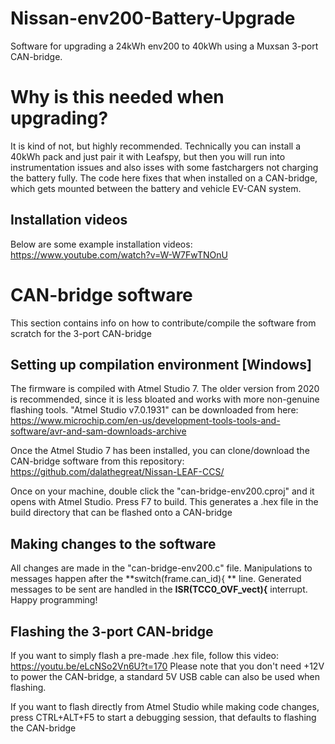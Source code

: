 # Nissan-env200-Battery-Upgrade
Software for upgrading a 24kWh env200 to 40kWh using a Muxsan 3-port CAN-bridge. 

# Why is this needed when upgrading?
It is kind of not, but highly recommended. Technically you can install a 40kWh pack and just pair it with Leafspy, but then you will run into instrumentation issues and also isses with some fastchargers not charging the battery fully. The code here fixes that when installed on a CAN-bridge, which gets mounted between the battery and vehicle EV-CAN system.

## Installation videos
Below are some example installation videos:
https://www.youtube.com/watch?v=W-W7FwTNOnU

# CAN-bridge software
This section contains info on how to contribute/compile the software from scratch for the 3-port CAN-bridge

## Setting up compilation environment [Windows]
The firmware is compiled with Atmel Studio 7. The older version from 2020 is recommended, since it is less bloated and works with more non-genuine flashing tools. "Atmel Studio v7.0.1931" can be downloaded from here: https://www.microchip.com/en-us/development-tools-tools-and-software/avr-and-sam-downloads-archive

Once the Atmel Studio 7 has been installed, you can clone/download the CAN-bridge software from this repository: https://github.com/dalathegreat/Nissan-LEAF-CCS/

Once on your machine, double click the "can-bridge-env200.cproj" and it opens with Atmel Studio. Press F7 to build. This generates a .hex file in the build directory that can be flashed onto a CAN-bridge

## Making changes to the software
All changes are made in the "can-bridge-env200.c" file. Manipulations to messages happen after the **switch(frame.can_id){ ** line. Generated messages to be sent are handled in the **ISR(TCC0_OVF_vect){** interrupt. Happy programming!

## Flashing the 3-port CAN-bridge
If you want to simply flash a pre-made .hex file, follow this video: https://youtu.be/eLcNSo2Vn6U?t=170
Please note that you don't need +12V to power the CAN-bridge, a standard 5V USB cable can also be used when flashing.

If you want to flash directly from Atmel Studio while making code changes, press CTRL+ALT+F5 to start a debugging session, that defaults to flashing the CAN-bridge
